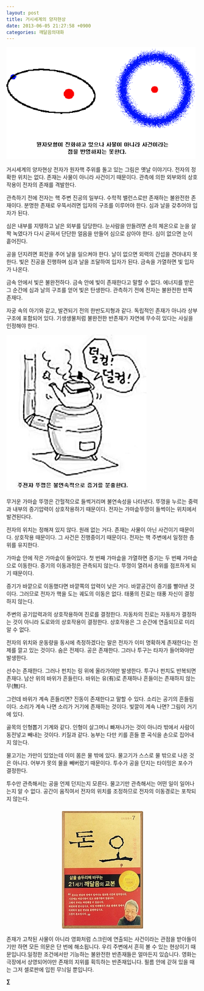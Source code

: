 ```yaml
---
layout: post
title: 거시세계의 양자현상
date: 2013-06-05 21:27:58 +0900
categories: 깨달음의대화
---
```

<img alt="electronShell.gif" src="files/attach/images/198/482/356/electronShell.gif" width="497" height="294" />





거시세계의 양자현상 전자가 원자핵 주위를 돌고 있는 그림은 옛날 이야기다. 전자의 정확한 위치는 없다. 존재는 사물이 아니라 사건이기 때문이다. 관측에 의한 외부와의 상호작용이 전자의 존재를 격발한다. 


  


관측하기 전에 전자는 핵 주변 진공의 일부다. 수학적 밸런스로만 존재하는 불완전한 존재이다. 분명한 존재로 우뚝서려면 입자의 구조를 이루어야 한다. 심과 날을 갖추어야 입자가 된다.


  


심은 내부를 지탱하고 날은 외부를 담당한다. 눈사람을 만들려면 손의 체온으로 눈을 살짝 녹였다가 다시 굳혀서 단단한 얼음을 만들어 심으로 삼아야 한다. 심이 없으면 눈이 흩어진다. 


  


공을 던지려면 회전을 주어 날을 일으켜야 한다. 날이 없으면 외력의 간섭을 견뎌내지 못한다. 빛은 진공을 진행하며 심과 날을 조달하여 입자가 된다. 금속을 가열하면 빛 입자가 나온다. 


  


금속 안에서 빛은 불완전하다. 금속 안에 빛이 존재한다고 말할 수 없다. 에너지를 받은 그 순간에 심과 날의 구조를 얻어 빛은 탄생한다. 관측하기 전에 전자는 불완전한 반쪽 존재다. 


  


자궁 속의 아기와 같고, 발견되기 전의 한반도지형과 같다. 독립적인 존재가 아니라 상부구조에 포함되어 있다. 기생생물처럼 불완전한 반존재가 자연에 무수히 있다는 사실을 인정해야 한다. 



 <img alt="12w.JPG" src="files/attach/images/198/482/356/12w.JPG" width="368" height="410" />


  


무거운 가마솥 뚜껑은 간헐적으로 들썩거리며 불연속성을 나타낸다. 뚜껑을 누르는 중력과 내부의 증기압력이 상호작용하기 때문이다. 전자는 가마솥뚜껑이 들썩이는 위치에서 발견된다다. 


  


전자의 위치는 정해져 있지 않다. 원래 없는 거다. 존재는 사물이 아닌 사건이기 때문이다. 상호작용 때문이다. 그 사건은 진행중이기 때문이다. 전자는 핵 주변에서 일정한 층위를 유지한다. 


  


가마솥 안에 작은 가마솥이 들어있다. 첫 번째 가마솥을 가열하면 증기는 두 번째 가마솥으로 이동한다. 증기의 이동과정은 관측되지 않는다. 뚜껑이 열려서 층위를 점프하게 되기 때문이다. 


  


증기가 바깥으로 이동했다면 바깥쪽의 압력이 낮은 거다. 바깥공간이 증기를 빨아낸 것이다. 그러므로 전자가 핵을 도는 궤도의 이동은 없다. 태풍의 진로는 태풍 자신이 결정하지 않는다.


  


주변의 공기압력과의 상호작용하여 진로를 결정한다. 자동차의 진로는 자동차가 결정하는 것이 아니라 도로와의 상호작용이 결정한다. 상호작용은 그 순간에 연출되므로 미리 알 수 없다.


  


전자의 위치와 운동량을 동시에 측정하겠다는 말은 전자가 이미 명확하게 존재한다는 전제를 깔고 있는 것이다. 숨은 전제다. 공은 존재한다. 그러나 투구는 타자가 들어와야만 발생한다.


  


선수는 존재한다. 그러나 펀치는 링 위에 올라가야만 발생한다. 투구나 펀치도 반복되면 존재다. 남산 위의 바위가 흔들린다. 바위는 유(有)로 존재하나 흔들이는 존재하지 않는 무(無)다. 


  


그런데 바위가 계속 흔들리면? 진동이 존재한다고 말할 수 있다. 소리는 공기의 흔들림이다. 소리가 계속 나면 소리가 거기에 존재하는 것이다. 빛깔이 계속 나면? 그림이 거기에 있다. 


  


골목의 인형뽑기 기계와 같다. 인형이 살그머니 빠져나가는 것이 아니라 밖에서 사람이 동전넣고 빼내는 것이다. 키질과 같다. 농부는 다만 키를 흔들 뿐 곡식을 손으로 집어내지 않는다. 


  


물고기는 가만이 있었는데 이미 몸은 물 밖에 있다. 물고기가 스스로 물 밖으로 나온 것은 아니다. 어부가 못의 물을 빼버렸기 때문이다. 투수가 공을 던지는 타이밍은 포수가 결정한다. 


  


투수만 관측해서는 공을 언제 던지는지 모른다. 물고기만 관측해서는 어떤 일이 일어나는지 알 수 없다. 공간이 움직여서 전자의 위치를 조정하므로 전자의 이동경로는 포착되지 않는다. 


  




 ###


  




<p align="center">
  <a href="?mid=DonOh"><img alt="345678.jpg" src="files/attach/images/198/727/315/55.JPG" /> <br /></a> 
  
  <p>
  </p> 존재가 고착된 사물이 아니라 영화처럼 스크린에 연출되는 사건이라는 관점을 받아들이기만 하면 모든 의문은 단 번에 해소됩니다. 우리 주변에서 흔히 볼 수 있는 현상이기 때문입니다.일정한 조건에서만 기능하는 불완전한 반존재들은 얼마든지 있습니다. 영화는 극장에서 상영되어야만 존재의 지위를 획득하는 반존재입니다. 필름 안에 갇혀 있을 때는 그저 셀로판에 입힌 무늬일 뿐입니다. 
  
  <p>
  </p>
  
  <p>
    <b>∑</b> <br /><br />
  </p>
  
  <p>
  </p>
  
  <p>
  </p>
  
  <p>
  </p>
  
  <p>
  </p>
  
  <p>
  </p>
  
  <p>
  </p>
  
  <p>
  </p>
  
  <p>
  </p>
  
  <p>
  </p>
</p>